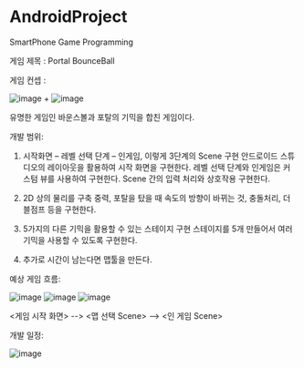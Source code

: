 # AndroidProject
SmartPhone Game Programming

게임 제목 : Portal BounceBall

게임 컨셉 :


![image](https://github.com/user-attachments/assets/f59f4898-1f17-48df-9d21-355025d8f5df)
+
![image](https://github.com/user-attachments/assets/269d5f52-8341-4ade-b568-10fafcf5399d)

유명한 게임인 바운스볼과 포탈의 기믹을 합친 게임이다.

개발 범위:
1.  시작화면 – 레벨 선택 단계 – 인게임, 이렇게 3단계의 Scene 구현
    안드로이드 스튜디오의 레이아웃을 활용하여 시작 화면을 구현한다.
    레벨 선택 단계와 인게임은 커스텀 뷰를 사용하여 구현한다.
    Scene 간의 입력 처리와 상호작용 구현한다.
    
2.  2D 상의 물리를 구축
    중력, 포탈을 탔을 때 속도의 방향이 바뀌는 것, 충돌처리, 더블점프 등을 구현한다.
    
3.  5가지의 다른 기믹을 활용할 수 있는 스테이지 구현
    스테이지를 5개 만들어서 여러 기믹을 사용할 수 있도록 구현한다.

4. 추가로 시간이 남는다면 맵툴을 만든다.

예상 게임 흐름:

![image](https://github.com/user-attachments/assets/b4464122-7a3e-476e-849b-7d6d7700de43) 
![image](https://github.com/user-attachments/assets/3d6fcef2-1992-422f-a385-2f1b22faeccd) 
![image](https://github.com/user-attachments/assets/9ed36a32-c8ea-4529-ae81-1af9db6bae1c)

<게임 시작 화면> --> <맵 선택 Scene> --> <인 게임 Scene>


개발 일정:

![image](https://github.com/user-attachments/assets/6a08a225-8384-4f44-a937-c5024b7b80c3)

